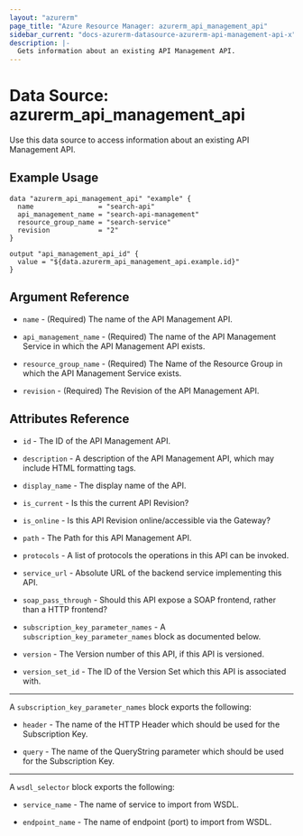 ```yaml
---
layout: "azurerm"
page_title: "Azure Resource Manager: azurerm_api_management_api"
sidebar_current: "docs-azurerm-datasource-azurerm-api-management-api-x"
description: |-
  Gets information about an existing API Management API.
---
```


# Data Source: azurerm_api_management_api

Use this data source to access information about an existing API Management API.

## Example Usage

```hcl
data "azurerm_api_management_api" "example" {
  name                = "search-api"
  api_management_name = "search-api-management"
  resource_group_name = "search-service"
  revision            = "2"
}

output "api_management_api_id" {
  value = "${data.azurerm_api_management_api.example.id}"
}
```

## Argument Reference

* `name` - (Required) The name of the API Management API.

* `api_management_name` - (Required) The name of the API Management Service in which the API Management API exists.

* `resource_group_name` - (Required) The Name of the Resource Group in which the API Management Service exists.

* `revision` - (Required) The Revision of the API Management API.

## Attributes Reference

* `id` - The ID of the API Management API.

* `description` - A description of the API Management API, which may include HTML formatting tags.

* `display_name` - The display name of the API.

* `is_current` - Is this the current API Revision?

* `is_online` - Is this API Revision online/accessible via the Gateway?

* `path` - The Path for this API Management API.

* `protocols` - A list of protocols the operations in this API can be invoked.

* `service_url` - Absolute URL of the backend service implementing this API.

* `soap_pass_through` - Should this API expose a SOAP frontend, rather than a HTTP frontend?

* `subscription_key_parameter_names` - A `subscription_key_parameter_names` block as documented below.

* `version` - The Version number of this API, if this API is versioned.

* `version_set_id` - The ID of the Version Set which this API is associated with.

---

A `subscription_key_parameter_names` block exports the following:

* `header` - The name of the HTTP Header which should be used for the Subscription Key.

* `query` - The name of the QueryString parameter which should be used for the Subscription Key.

---

A `wsdl_selector` block exports the following:

* `service_name` - The name of service to import from WSDL.

* `endpoint_name` - The name of endpoint (port) to import from WSDL.

